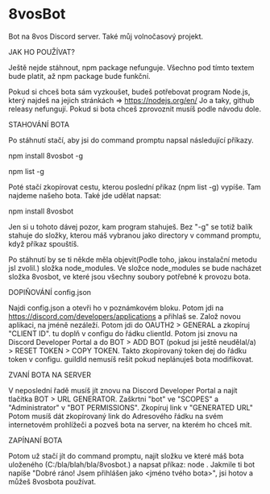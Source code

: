 # 8vosBot
Bot na 8vos Discord server. Také můj volnočasový projekt.




JAK HO POUŽÍVAT?

Ještě nejde stáhnout, npm package nefunguje. Všechno pod tímto textem bude platit, až npm package bude funkční.


Pokud si chceš bota sám vyzkoušet, budeš potřebovat program Node.js, který najdeš na jejich stránkách => https://nodejs.org/en/
Jo a taky, github releasy nefungují. Pokud si bota chceš zprovoznit musíš podle návodu dole.


STAHOVÁNÍ BOTA

Po stáhnutí stačí, aby jsi do command promptu napsal následující příkazy.


npm install 8vosbot -g

npm list -g


Poté stačí zkopírovat cestu, kterou poslední příkaz (npm list -g) vypíše. Tam najdeme našeho bota. Také jde udělat napsat:

npm install 8vosbot

Jen si u tohoto dávej pozor, kam program stahuješ. Bez "-g" se totiž balík stahuje do složky, kterou máš vybranou jako directory v command promptu, když příkaz spouštíš.

Po stáhnutí by se ti někde měla objevit(Podle toho, jakou instalační metodu jsI zvolil.) složka node_modules.
Ve složce node_modules se bude nacházet složka 8vosbot, ve které jsou všechny soubory potřebné k provozu bota.


DOPlŇOVÁNÍ config.json

Najdi config.json a otevři ho v poznámkovém bloku.
Potom jdi na https://discord.com/developers/applications a přihlaš se.
Založ novou aplikaci, na jméně nezáleží.
Potom jdi do OAUTH2 > GENERAL a zkopíruj "CLIENT ID".
tu doplň v configu do řádku clientId.
Potom jsi znovu na Discord Developer Portal a do BOT > ADD BOT (pokud jsi ještě neudělal/a) > RESET TOKEN > COPY TOKEN.
Takto zkopírovaný token dej do řádku token v configu.
guildId nemusíš rešit pokud neplánuješ bota modifikovat.

ZVANÍ BOTA NA SERVER

V neposlední řadě musíš jít znovu na Discord Developer Portal a najít tlačítka BOT > URL GENERATOR.
Zaškrtni "bot" ve "SCOPES" a "Administrator" v "BOT PERMISSIONS".
Zkopíruj link v "GENERATED URL"
Potom musíš dát zkopírovaný link do Adresového řádku na svém internetovém prohlížeči a pozveš bota na server, na kterém ho chceš mít.

ZAPÍNANÍ BOTA

Potom už stačí jít do command promptu, najít složku ve které máš bota uloženého (C:/bla/blah/bla/8vosbot.) a napsat příkaz: node .
Jakmile ti bot napíše "Dobré ráno! Jsem přihlášen jako <jméno tvého bota>", jsi hotov a můžeš 8vosbota používat.

